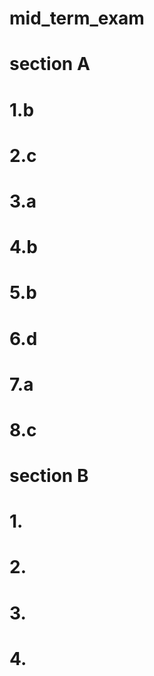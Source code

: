 # mid_term_exam
# section A
# 1.b
# 2.c
# 3.a
# 4.b
# 5.b
# 6.d
# 7.a
# 8.c
# section B
# 1.
# 2.
# 3.
# 4.
